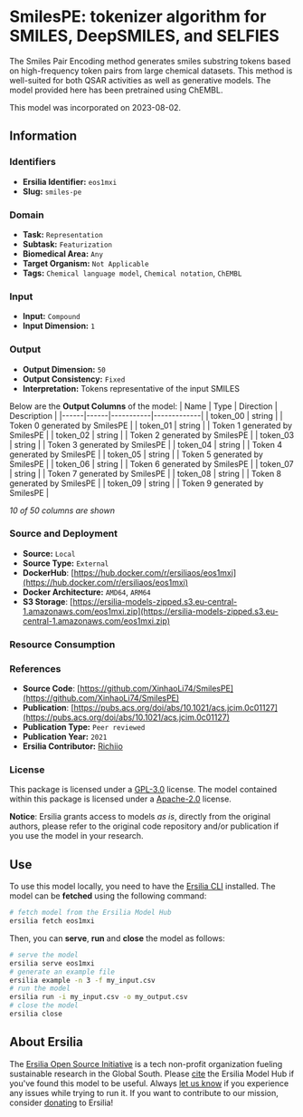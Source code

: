 # SmilesPE: tokenizer algorithm for SMILES, DeepSMILES, and SELFIES

The Smiles Pair Encoding method generates smiles substring tokens based on high-frequency token pairs from large chemical datasets. This method is well-suited for both QSAR activities as well as generative models. The model provided here has been pretrained using ChEMBL.

This model was incorporated on 2023-08-02.

## Information
### Identifiers
- **Ersilia Identifier:** `eos1mxi`
- **Slug:** `smiles-pe`

### Domain
- **Task:** `Representation`
- **Subtask:** `Featurization`
- **Biomedical Area:** `Any`
- **Target Organism:** `Not Applicable`
- **Tags:** `Chemical language model`, `Chemical notation`, `ChEMBL`

### Input
- **Input:** `Compound`
- **Input Dimension:** `1`

### Output
- **Output Dimension:** `50`
- **Output Consistency:** `Fixed`
- **Interpretation:** Tokens representative of the input SMILES

Below are the **Output Columns** of the model:
| Name | Type | Direction | Description |
|------|------|-----------|-------------|
| token_00 | string |  | Token 0 generated by SmilesPE |
| token_01 | string |  | Token 1 generated by SmilesPE |
| token_02 | string |  | Token 2 generated by SmilesPE |
| token_03 | string |  | Token 3 generated by SmilesPE |
| token_04 | string |  | Token 4 generated by SmilesPE |
| token_05 | string |  | Token 5 generated by SmilesPE |
| token_06 | string |  | Token 6 generated by SmilesPE |
| token_07 | string |  | Token 7 generated by SmilesPE |
| token_08 | string |  | Token 8 generated by SmilesPE |
| token_09 | string |  | Token 9 generated by SmilesPE |

_10 of 50 columns are shown_
### Source and Deployment
- **Source:** `Local`
- **Source Type:** `External`
- **DockerHub**: [https://hub.docker.com/r/ersiliaos/eos1mxi](https://hub.docker.com/r/ersiliaos/eos1mxi)
- **Docker Architecture:** `AMD64`, `ARM64`
- **S3 Storage**: [https://ersilia-models-zipped.s3.eu-central-1.amazonaws.com/eos1mxi.zip](https://ersilia-models-zipped.s3.eu-central-1.amazonaws.com/eos1mxi.zip)

### Resource Consumption


### References
- **Source Code**: [https://github.com/XinhaoLi74/SmilesPE](https://github.com/XinhaoLi74/SmilesPE)
- **Publication**: [https://pubs.acs.org/doi/abs/10.1021/acs.jcim.0c01127](https://pubs.acs.org/doi/abs/10.1021/acs.jcim.0c01127)
- **Publication Type:** `Peer reviewed`
- **Publication Year:** `2021`
- **Ersilia Contributor:** [Richiio](https://github.com/Richiio)

### License
This package is licensed under a [GPL-3.0](https://github.com/ersilia-os/ersilia/blob/master/LICENSE) license. The model contained within this package is licensed under a [Apache-2.0](LICENSE) license.

**Notice**: Ersilia grants access to models _as is_, directly from the original authors, please refer to the original code repository and/or publication if you use the model in your research.


## Use
To use this model locally, you need to have the [Ersilia CLI](https://github.com/ersilia-os/ersilia) installed.
The model can be **fetched** using the following command:
```bash
# fetch model from the Ersilia Model Hub
ersilia fetch eos1mxi
```
Then, you can **serve**, **run** and **close** the model as follows:
```bash
# serve the model
ersilia serve eos1mxi
# generate an example file
ersilia example -n 3 -f my_input.csv
# run the model
ersilia run -i my_input.csv -o my_output.csv
# close the model
ersilia close
```

## About Ersilia
The [Ersilia Open Source Initiative](https://ersilia.io) is a tech non-profit organization fueling sustainable research in the Global South.
Please [cite](https://github.com/ersilia-os/ersilia/blob/master/CITATION.cff) the Ersilia Model Hub if you've found this model to be useful. Always [let us know](https://github.com/ersilia-os/ersilia/issues) if you experience any issues while trying to run it.
If you want to contribute to our mission, consider [donating](https://www.ersilia.io/donate) to Ersilia!
